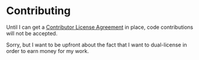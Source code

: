 # Contributing

Until I can get a [Contributor License Agreement](https://en.wikipedia.org/wiki/Contributor_License_Agreement) in place, code contributions will not be accepted.

Sorry, but I want to be upfront about the fact that I want to dual-license in order to earn money for my work.
